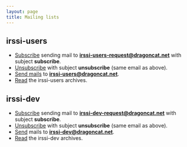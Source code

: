 ```yaml
---
layout: page
title: Mailing lists
---
```


irssi-users
-----------

- [Subscribe](mailto:irssi-users-request@dragoncat.net?subject=subscribe)
  sending mail to **irssi-users-request@dragoncat.net** with subject
  **subscribe**.
- [Unsubscribe](mailto:irssi-users-request@dragoncat.net?subject=unsubscribe)
  with subject **unsubscribe** (same email as above).
- [Send mails](irssi-users@dragoncat.net) to **irssi-users@dragoncat.net**.
- [Read](http://www.dragoncat.net/lists/irssi-users) the irssi-users archives.

irssi-dev
---------

- [Subscribe](irssi-dev-request@dragoncat.net?subject=subscribe)
  sending mail to **irssi-dev-request@dragoncat.net** with subject
  **subscribe**.
- [Unsubscribe](irssi-dev-request@dragoncat.net?subject=unsubscribe)
  with subject **unsubscribe** (same email as above).
- [Send](irssi-dev@dragoncat.net) mails to **irssi-dev@dragoncat.net**.
- [Read](http://www.dragoncat.net/lists/irssi-dev) the irssi-dev archives.
